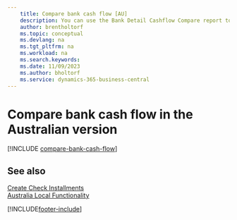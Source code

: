 ```yaml
---
    title: Compare bank cash flow [AU]
    description: You can use the Bank Detail Cashflow Compare report to compare the flow of cash in a particular bank for a specified period in the Australian version.
    author: brentholtorf
    ms.topic: conceptual
    ms.devlang: na
    ms.tgt_pltfrm: na
    ms.workload: na
    ms.search.keywords:
    ms.date: 11/09/2023
    ms.author: bholtorf
    ms.service: dynamics-365-business-central
---
```

# Compare bank cash flow in the Australian version


[!INCLUDE [compare-bank-cash-flow](../includes/AUNZ/compare-bank-cash-flow.md)]

## See also

[Create Check Installments](how-to-create-check-installments.md)   
[Australia Local Functionality](australia-local-functionality.md)


[!INCLUDE[footer-include](../../includes/footer-banner.md)]